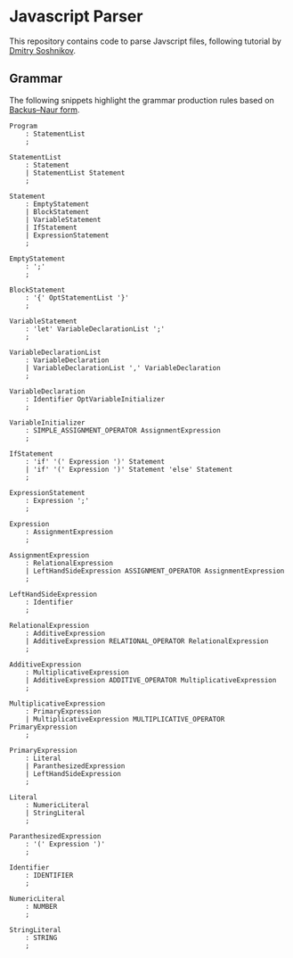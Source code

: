 # Javascript Parser

This repository contains code to parse Javscript files, following tutorial by [Dmitry Soshnikov](http://dmitrysoshnikov.com/courses/parser-from-scratch/).

## Grammar

The following snippets highlight the grammar production rules based on [Backus–Naur form](https://en.wikipedia.org/wiki/Backus%E2%80%93Naur_form).

```
Program
    : StatementList
    ;
    
StatementList
    : Statement
    | StatementList Statement
    ;

Statement
    : EmptyStatement
    | BlockStatement
    | VariableStatement
    | IfStatement
    | ExpressionStatement
    ;

EmptyStatement
    : ';'
    ;
    
BlockStatement
    : '{' OptStatementList '}'
    ;

VariableStatement
    : 'let' VariableDeclarationList ';'
    ;
    
VariableDeclarationList
    : VariableDeclaration
    | VariableDeclarationList ',' VariableDeclaration
    ;

VariableDeclaration
    : Identifier OptVariableInitializer
    ;
    
VariableInitializer
    : SIMPLE_ASSIGNMENT_OPERATOR AssignmentExpression
    ;

IfStatement
    : 'if' '(' Expression ')' Statement
    | 'if' '(' Expression ')' Statement 'else' Statement
    ;

ExpressionStatement
    : Expression ';'
    ;
    
Expression
    : AssignmentExpression
    ;

AssignmentExpression
    : RelationalExpression
    | LeftHandSideExpression ASSIGNMENT_OPERATOR AssignmentExpression
    ;
    
LeftHandSideExpression
    : Identifier
    ;

RelationalExpression
    : AdditiveExpression
    | AdditiveExpression RELATIONAL_OPERATOR RelationalExpression
    ;

AdditiveExpression
    : MultiplicativeExpression
    | AdditiveExpression ADDITIVE_OPERATOR MultiplicativeExpression
    ;
    
MultiplicativeExpression
    : PrimaryExpression
    | MultiplicativeExpression MULTIPLICATIVE_OPERATOR PrimaryExpression
    ;
    
PrimaryExpression
    : Literal
    | ParanthesizedExpression
    | LeftHandSideExpression
    ;
    
Literal
    : NumericLiteral
    | StringLiteral
    ;
    
ParanthesizedExpression
    : '(' Expression ')'
    ;

Identifier
    : IDENTIFIER
    ;

NumericLiteral
    : NUMBER
    ;

StringLiteral
    : STRING
    ;
```